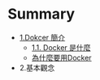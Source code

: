 # Summary

* [1.Dokcer 簡介](README.md)
   * [1.1. Docker 是什麼](11_docker_shi_shi_me.md)
   * [為什麼要用Docker](wei_shi_meyao_yong_docker.md)
* 2.基本觀念

